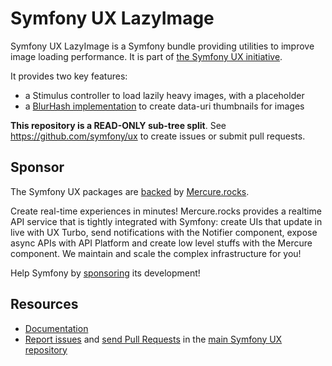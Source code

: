 # Symfony UX LazyImage

Symfony UX LazyImage is a Symfony bundle providing utilities to improve
image loading performance. It is part of [the Symfony UX initiative](https://symfony.com/ux).

It provides two key features:

-   a Stimulus controller to load lazily heavy images, with a placeholder
-   a [BlurHash implementation](https://blurha.sh/) to create data-uri thumbnails for images

**This repository is a READ-ONLY sub-tree split**. See
https://github.com/symfony/ux to create issues or submit pull requests.

## Sponsor

The Symfony UX packages are [backed][1] by [Mercure.rocks][2].

Create real-time experiences in minutes! Mercure.rocks provides a realtime API service
that is tightly integrated with Symfony: create UIs that update in live with UX Turbo,
send notifications with the Notifier component, expose async APIs with API Platform and
create low level stuffs with the Mercure component. We maintain and scale the complex
infrastructure for you!

Help Symfony by [sponsoring][3] its development!

## Resources

-   [Documentation](https://symfony.com/bundles/ux-lazy-image/current/index.html)
-   [Report issues](https://github.com/symfony/ux/issues) and
    [send Pull Requests](https://github.com/symfony/ux/pulls)
    in the [main Symfony UX repository](https://github.com/symfony/ux)

[1]: https://symfony.com/backers
[2]: https://mercure.rocks
[3]: https://symfony.com/sponsor
